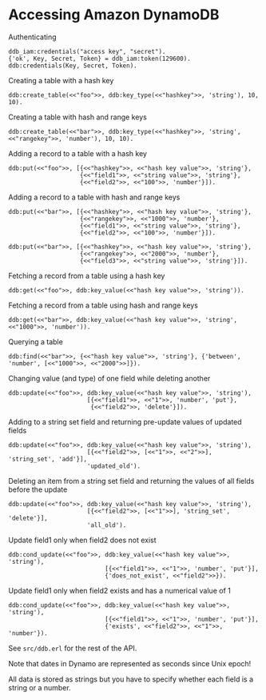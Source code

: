 # Accessing Amazon DynamoDB

Authenticating

    ddb_iam:credentials("access key", "secret").
    {'ok', Key, Secret, Token} = ddb_iam:token(129600).
    ddb:credentials(Key, Secret, Token).


Creating a table with a hash key

    ddb:create_table(<<"foo">>, ddb:key_type(<<"hashkey">>, 'string'), 10, 10).

Creating a table with hash and range keys

    ddb:create_table(<<"bar">>, ddb:key_type(<<"hashkey">>, 'string', <<"rangekey">>, 'number'), 10, 10).

Adding a record to a table with a hash key

    ddb:put(<<"foo">>, [{<<"hashkey">>, <<"hash key value">>, 'string'},
                        {<<"field1">>, <<"string value">>, 'string'}, 
                        {<<"field2">>, <<"100">>, 'number'}]).

Adding a record to a table with hash and range keys

    ddb:put(<<"bar">>, [{<<"hashkey">>, <<"hash key value">>, 'string'},
                        {<<"rangekey">>, <<"1000">>, 'number'},
                        {<<"field1">>, <<"string value">>, 'string'}, 
                        {<<"field2">>, <<"100">>, 'number'}]).
    
    ddb:put(<<"bar">>, [{<<"hashkey">>, <<"hash key value">>, 'string'},
                        {<<"rangekey">>, <<"2000">>, 'number'},
                        {<<"field3">>, <<"string value">>, 'string'}]).

Fetching a record from a table using a hash key

    ddb:get(<<"foo">>, ddb:key_value(<<"hash key value">>, 'string')).

Fetching a record from a table using hash and range keys

    ddb:get(<<"bar">>, ddb:key_value(<<"hash key value">>, 'string', <<"1000">>, 'number')).

Querying a table

    ddb:find(<<"bar">>, {<<"hash key value">>, 'string'}, {'between', 'number', [<<"1000">>, <<"2000">>]}).

Changing value (and type) of one field while deleting another

    ddb:update(<<"foo">>, ddb:key_value(<<"hash key value">>, 'string'), 
                          [{<<"field1">>, <<"1">>, 'number', 'put'},
                           {<<"field2">>, 'delete'}]).

Adding to a string set field and returning pre-update values of updated fields

    ddb:update(<<"foo">>, ddb:key_value(<<"hash key value">>, 'string'), 
                          [{<<"field2">>, [<<"1">>, <<"2">>], 'string_set', 'add'}],
                          'updated_old').

Deleting an item from a string set field and returning the values of all fields before the update

    ddb:update(<<"foo">>, ddb:key_value(<<"hash key value">>, 'string'), 
                          [{<<"field2">>, [<<"1">>], 'string_set', 'delete'}],
                          'all_old').

Update field1 only when field2 does not exist

    ddb:cond_update(<<"foo">>, ddb:key_value(<<"hash key value">>, 'string'), 
                               [{<<"field1">>, <<"1">>, 'number', 'put'}],
                               {'does_not_exist', <<"field2">>}).

Update field1 only when field2 exists and has a numerical value of 1

    ddb:cond_update(<<"foo">>, ddb:key_value(<<"hash key value">>, 'string'), 
                               [{<<"field1">>, <<"1">>, 'number', 'put'}],
                               {'exists', <<"field2">>, <<"1">>, 'number'}).

See `src/ddb.erl` for the rest of the API.

Note that dates in Dynamo are represented as seconds since Unix epoch!

All data is stored as strings but you have to specify whether each field is a string or a number.
